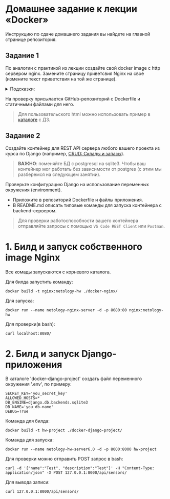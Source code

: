 # Домашнее задание к лекции «Docker»

Инструкцию по сдаче домашнего задания вы найдете на главной странице репозитория. 

## Задание 1

По аналогии с практикой из лекции создайте свой docker image с http сервером nginx. Замените страницу приветсвия Nginx на своё (измените текст приветствия на той же странице).

<details>
<summary>Подсказки:</summary>
В официальном образе nginx стандартный путь к статичным файлам `/usr/share/nginx/html`.  
</details>

На проверку присылается GitHub-репозиторий с Dockerfile и статичными файлами для него.

> Для пользовательского html можно использовать пример в [каталоге](html/) с ДЗ.

## Задание 2

Создайте контейнер для REST API сервера любого вашего проекта из курса по Django (например, [CRUD: Склады и запасы](https://github.com/netology-code/dj-homeworks/tree/drf/3.2-crud/stocks_products)).

> **ВАЖНО**: поменяйте БД с postgresql на sqlite3. Чтобы ваш контейнер мог работать без зависимости от postgres (с этим мы разберемся на следующем занятии).

Проверьте конфигурацию Django на использование переменных окружения (environment).

- Приложите в репозиторий Dockerfile и файлы приложения.
- В README.md описать типовые команды для запуска контейнера c backend-сервером.

> Для проверки работоспособности вашего контейнера отправляйте запросы с помощью `VS Code REST Client` или `Postman`.

# 1. Билд и запуск собственного image Nginx
Все комады запускаются с корневого каталога.

Для билда запустить команду:
```
docker build -t nginx:netology-hw ./docker-nginx/
```

Для запуска:
```
docker run --name netology-nginx-server -d -p 8080:80 nginx:netology-hw
```
Для проверки(в bash):
```
curl localhost:8080/
```
# 2. Билд и запуск Django-приложения
В каталоге 'docker-django-project' создать файл переменного окружения '.env', по примеру:
```
SECRET_KEY='you_secret_key'
ALLOWED_HOSTS=*
DB_ENGINE=django.db.backends.sqlite3
DB_NAME='you_db-name'
DEBUG=True
```
Команда для билда:
```
docker build -t hw-project ./docker-django-project/
```
Команда для запуска:
```
docker run --name netology-hw-server6.0 -d -p 8000:8000 hw-project

```
Для проверки можно отправить POST запрос в bash:
```
curl -d '{"name":"Test", "description":"Test"}' -H "Content-Type: application/json" -X POST 127.0.0.1:8000/api/sensors/
```
Для вывода записи:
```
curl 127.0.0.1:8000/api/sensors/
```
